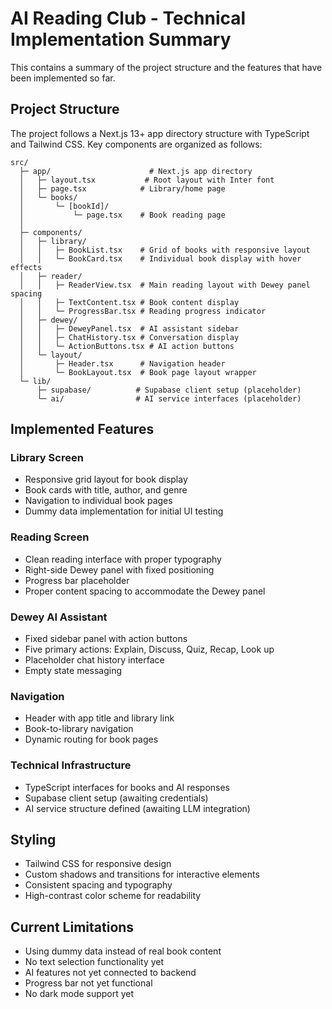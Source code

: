 # AI Reading Club - Technical Implementation Summary

This contains a summary of the project structure and the features that have been implemented so far.

## Project Structure
The project follows a Next.js 13+ app directory structure with TypeScript and Tailwind CSS. Key components are organized as follows:

```
src/
  ├─ app/                      # Next.js app directory
  │   ├─ layout.tsx           # Root layout with Inter font
  │   ├─ page.tsx            # Library/home page
  │   └─ books/
  │       └─ [bookId]/
  │           └─ page.tsx    # Book reading page
  │
  ├─ components/
  │   ├─ library/
  │   │   ├─ BookList.tsx    # Grid of books with responsive layout
  │   │   └─ BookCard.tsx    # Individual book display with hover effects
  │   ├─ reader/
  │   │   ├─ ReaderView.tsx  # Main reading layout with Dewey panel spacing
  │   │   ├─ TextContent.tsx # Book content display
  │   │   └─ ProgressBar.tsx # Reading progress indicator
  │   ├─ dewey/
  │   │   ├─ DeweyPanel.tsx  # AI assistant sidebar
  │   │   ├─ ChatHistory.tsx # Conversation display
  │   │   └─ ActionButtons.tsx # AI action buttons
  │   └─ layout/
  │       ├─ Header.tsx      # Navigation header
  │       └─ BookLayout.tsx  # Book page layout wrapper
  └─ lib/
      ├─ supabase/          # Supabase client setup (placeholder)
      └─ ai/                # AI service interfaces (placeholder)
```

## Implemented Features

### Library Screen
- Responsive grid layout for book display
- Book cards with title, author, and genre
- Navigation to individual book pages
- Dummy data implementation for initial UI testing

### Reading Screen
- Clean reading interface with proper typography
- Right-side Dewey panel with fixed positioning
- Progress bar placeholder
- Proper content spacing to accommodate the Dewey panel

### Dewey AI Assistant
- Fixed sidebar panel with action buttons
- Five primary actions: Explain, Discuss, Quiz, Recap, Look up
- Placeholder chat history interface
- Empty state messaging

### Navigation
- Header with app title and library link
- Book-to-library navigation
- Dynamic routing for book pages

### Technical Infrastructure
- TypeScript interfaces for books and AI responses
- Supabase client setup (awaiting credentials)
- AI service structure defined (awaiting LLM integration)

## Styling
- Tailwind CSS for responsive design
- Custom shadows and transitions for interactive elements
- Consistent spacing and typography
- High-contrast color scheme for readability

## Current Limitations
- Using dummy data instead of real book content
- No text selection functionality yet
- AI features not yet connected to backend
- Progress bar not yet functional
- No dark mode support yet 